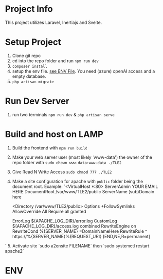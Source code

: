 # Project Info
This project utilizes Laravel, Inertiajs and Svelte.

# Setup Project
1. Clone git repo
2. cd into the repo folder and run `npm run dev`
3. `composer install`
5. setup the env file. [see ENV File](#ENV). You need (azure) openAI access and a empty database.
6. `php artisan migrate`

# Run Dev Server
1. run two terminals `npm run dev` & `php artisan serve`

# Build and host on LAMP
1. Build the frontend with `npm run build`
2. Make your web server user (most likely 'www-data') the owner of the repo folder with `sudo chown www-data:www-data ./TLE2`
3. Give Read N Write Access `sudo chmod 777 ./TLE2`
4. Make a site configuration for apache with `public` folder being the document root. Example:
`<VirtualHost *:80>
  ServerAdmin YOUR EMAIL HERE
     DocumentRoot /var/www/TLE2/public
     ServerName (sub)Domain here

     <Directory /var/www/TLE2/public>
        Options +FollowSymlinks
        AllowOverride All
        Require all granted
     </Directory>

     ErrorLog ${APACHE_LOG_DIR}/error.log
     CustomLog ${APACHE_LOG_DIR}/access.log combined
RewriteEngine on
RewriteCond %{SERVER_NAME} =DomainNameHere
RewriteRule ^ https://%{SERVER_NAME}%{REQUEST_URI} [END,NE,R=permanent]
</VirtualHost>
`
5. Activate site `sudo a2ensite FILENAME` then `sudo systemctl restart apache2`

   
# ENV
